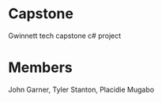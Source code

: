 # Capstone
Gwinnett tech capstone c# project

# Members
John Garner, 
Tyler Stanton, 
Placidie Mugabo